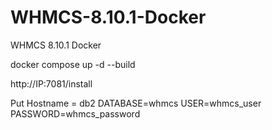 # WHMCS-8.10.1-Docker
WHMCS 8.10.1 Docker


docker compose up -d --build

http://IP:7081/install


Put Hostname = db2
DATABASE=whmcs
USER=whmcs_user
PASSWORD=whmcs_password
